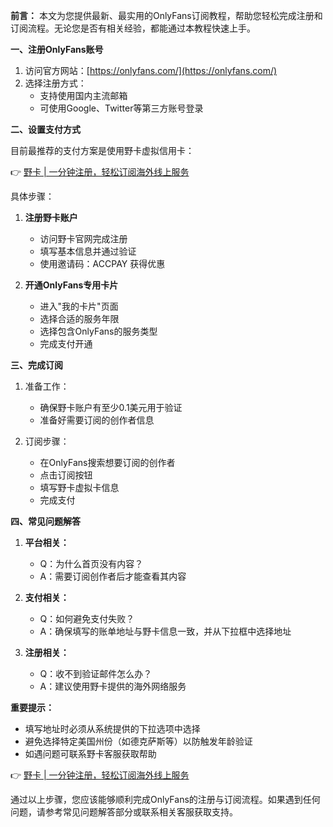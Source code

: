 **前言：**
本文为您提供最新、最实用的OnlyFans订阅教程，帮助您轻松完成注册和订阅流程。无论您是否有相关经验，都能通过本教程快速上手。

**一、注册OnlyFans账号**

1. 访问官方网站：[https://onlyfans.com/](https://onlyfans.com/)
2. 选择注册方式：
   - 支持使用国内主流邮箱
   - 可使用Google、Twitter等第三方账号登录

**二、设置支付方式**

目前最推荐的支付方案是使用野卡虚拟信用卡：

👉 [野卡 | 一分钟注册，轻松订阅海外线上服务](https://bit.ly/bewildcard)

具体步骤：

1. **注册野卡账户**
   - 访问野卡官网完成注册
   - 填写基本信息并通过验证
   - 使用邀请码：ACCPAY 获得优惠

2. **开通OnlyFans专用卡片**
   - 进入"我的卡片"页面
   - 选择合适的服务年限
   - 选择包含OnlyFans的服务类型
   - 完成支付开通

**三、完成订阅**

1. 准备工作：
   - 确保野卡账户有至少0.1美元用于验证
   - 准备好需要订阅的创作者信息

2. 订阅步骤：
   - 在OnlyFans搜索想要订阅的创作者
   - 点击订阅按钮
   - 填写野卡虚拟卡信息
   - 完成支付

**四、常见问题解答**

1. **平台相关：**
   - Q：为什么首页没有内容？
   - A：需要订阅创作者后才能查看其内容

2. **支付相关：**
   - Q：如何避免支付失败？
   - A：确保填写的账单地址与野卡信息一致，并从下拉框中选择地址

3. **注册相关：**
   - Q：收不到验证邮件怎么办？
   - A：建议使用野卡提供的海外网络服务

**重要提示：**

- 填写地址时必须从系统提供的下拉选项中选择
- 避免选择特定美国州份（如德克萨斯等）以防触发年龄验证
- 如遇问题可联系野卡客服获取帮助

👉 [野卡 | 一分钟注册，轻松订阅海外线上服务](https://bit.ly/bewildcard)

通过以上步骤，您应该能够顺利完成OnlyFans的注册与订阅流程。如果遇到任何问题，请参考常见问题解答部分或联系相关客服获取支持。